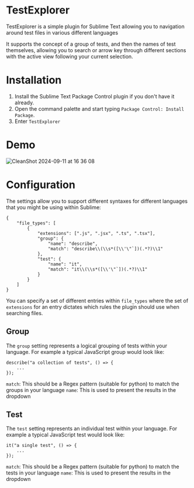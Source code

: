# TestExplorer

TestExplorer is a simple plugin for Sublime Text allowing you to navigation around test files in various different languages

It supports the concept of a group of tests, and then the names of test themselves, allowing you to search or arrow key through different sections with the active view following your current selection.

# Installation

1. Install the Sublime Text Package Control plugin if you don't have it already.
1. Open the command palette and start typing `Package Control: Install Package`.
1. Enter `TestExplorer`

# Demo
![CleanShot 2024-09-11 at 16 36 08](https://github.com/user-attachments/assets/53ed4c50-a449-47a2-9f1f-e6be1b6089c3)

# Configuration

The settings allow you to support different syntaxes for different languages that you might be using within Sublime:

```
{
    "file_types": [
        {
            "extensions": [".js", ".jsx", ".ts", ".tsx"],
            "group": {
                "name": "describe",
                "match": "describe\\(\\s*([\\'\"`])(.*?)\\1"
            },
            "test": {
                "name": "it",
                "match": "it\\(\\s*([\\'\"`])(.*?)\\1"
            }
        }
    ]
}
```

You can specify a set of different entries within `file_types` where the set of `extensions` for an entry dictates which rules the plugin should use when searching files.

## Group

The `group` setting represents a logical grouping of tests within your language. For example a typical JavaScript group would look like:

```
describe("a collection of tests", () => {
    ...
});
```

`match`: This should be a Regex pattern (suitable for python) to match the groups in your language
`name`: This is used to present the results in the dropdown

## Test

The `test` setting represents an individual test within your language. For example a typical JavaScript test would look like:

```
it("a single test", () => {
    ...
});
```

`match`: This should be a Regex pattern (suitable for python) to match the tests in your language
`name`: This is used to present the results in the dropdown
